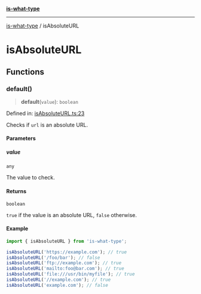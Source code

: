 [**is-what-type**](index.md)

***

[is-what-type](modules.md) / isAbsoluteURL

# isAbsoluteURL

## Functions

### default()

> **default**(`value`): `boolean`

Defined in: [isAbsoluteURL.ts:23](https://github.com/fengxinming/is-what-type/blob/f4e09002a93d5c5e57581d09499897cd37947140/src/isAbsoluteURL.ts#L23)

Checks if `url` is an absolute URL.

#### Parameters

##### value

`any`

The value to check.

#### Returns

`boolean`

`true` if the value is an absolute URL, `false` otherwise.

#### Example

```js
import { isAbsoluteURL } from 'is-what-type';

isAbsoluteURL('https://example.com'); // true
isAbsoluteURL('/foo/bar'); // false
isAbsoluteURL('ftp://example.com'); // true
isAbsoluteURL('mailto:foo@bar.com'); // true
isAbsoluteURL('file:///usr/bin/myfile'); // true
isAbsoluteURL('//example.com'); // true
isAbsoluteURL('example.com'); // false
```
